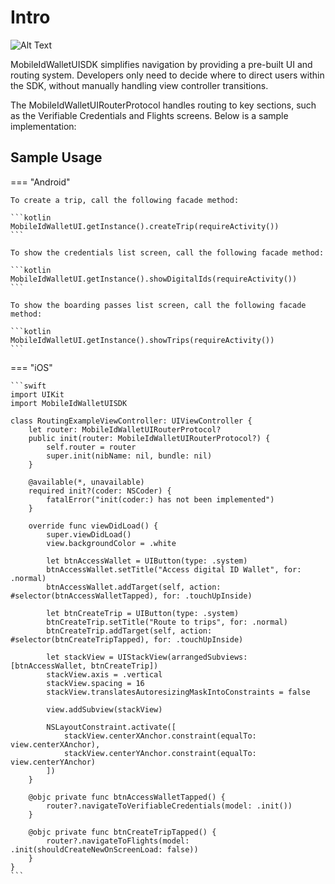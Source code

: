 # Intro

![Alt Text](Assets/SampleUsage1.gif)

MobileIdWalletUISDK simplifies navigation by providing a pre-built UI and routing system. Developers only need to decide where to direct users within the SDK, without manually handling view controller transitions.

The MobileIdWalletUIRouterProtocol handles routing to key sections, such as the Verifiable Credentials and Flights screens. Below is a sample implementation:

## Sample Usage

=== "Android"

	To create a trip, call the following facade method:

    ```kotlin
    MobileIdWalletUI.getInstance().createTrip(requireActivity())
    ```

	To show the credentials list screen, call the following facade method:

	```kotlin
	MobileIdWalletUI.getInstance().showDigitalIds(requireActivity())
	```

	To show the boarding passes list screen, call the following facade method:

	```kotlin
	MobileIdWalletUI.getInstance().showTrips(requireActivity())
	```

=== "iOS"



	```swift
	import UIKit
	import MobileIdWalletUISDK
	
	class RoutingExampleViewController: UIViewController {
	    let router: MobileIdWalletUIRouterProtocol?
	    public init(router: MobileIdWalletUIRouterProtocol?) {
	        self.router = router
	        super.init(nibName: nil, bundle: nil)
	    }
	
	    @available(*, unavailable)
	    required init?(coder: NSCoder) {
	        fatalError("init(coder:) has not been implemented")
	    }
	
	    override func viewDidLoad() {
	        super.viewDidLoad()
	        view.backgroundColor = .white
	
	        let btnAccessWallet = UIButton(type: .system)
	        btnAccessWallet.setTitle("Access digital ID Wallet", for: .normal)
	        btnAccessWallet.addTarget(self, action: #selector(btnAccessWalletTapped), for: .touchUpInside)
	
	        let btnCreateTrip = UIButton(type: .system)
	        btnCreateTrip.setTitle("Route to trips", for: .normal)
	        btnCreateTrip.addTarget(self, action: #selector(btnCreateTripTapped), for: .touchUpInside)
	
	        let stackView = UIStackView(arrangedSubviews: [btnAccessWallet, btnCreateTrip])
	        stackView.axis = .vertical
	        stackView.spacing = 16
	        stackView.translatesAutoresizingMaskIntoConstraints = false
	
	        view.addSubview(stackView)
	
	        NSLayoutConstraint.activate([
	            stackView.centerXAnchor.constraint(equalTo: view.centerXAnchor),
	            stackView.centerYAnchor.constraint(equalTo: view.centerYAnchor)
	        ])
	    }
	
	    @objc private func btnAccessWalletTapped() {
	        router?.navigateToVerifiableCredentials(model: .init())
	    }
	
	    @objc private func btnCreateTripTapped() {
	        router?.navigateToFlights(model: .init(shouldCreateNewOnScreenLoad: false))
	    }
	}
	```

